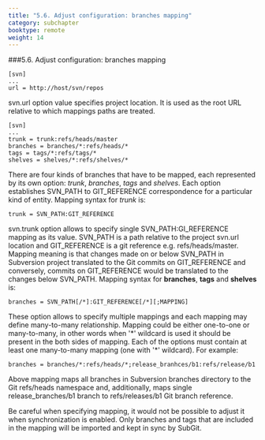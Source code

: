 ```yaml
---
title: "5.6. Adjust configuration: branches mapping"
category: subchapter
booktype: remote
weight: 14
---
```

###5.6. Adjust configuration: branches mapping

    [svn]
    ...
    url = http://host/svn/repos

svn.url option value specifies project location. It is used as the root URL relative to which mappings paths are treated.

    [svn]
    ...
    trunk = trunk:refs/heads/master
    branches = branches/*:refs/heads/*
    tags = tags/*:refs/tags/*
    shelves = shelves/*:refs/shelves/*

There are four kinds of branches that have to be mapped, each represented by its own option: *trunk*, *branches*, *tags* and *shelves*. Each option establishes SVN\_PATH to GIT\_REFERENCE correspondence for a particular kind of entity. Mapping syntax for *trunk* is:

    trunk = SVN_PATH:GIT_REFERENCE

svn.trunk option allows to specify single SVN\_PATH:GI\_REFERENCE mapping as its value. SVN\_PATH is a path relative to the project svn.url location and GIT\_REFERENCE is a git reference e.g. refs/heads/master. Mapping meaning is that changes made on or below SVN\_PATH in Subversion project translated to the Git commits on GIT\_REFERENCE and conversely, commits on GIT\_REFERENCE would be translated to the changes below SVN\_PATH. Mapping syntax for **branches**, **tags** and **shelves** is:

    branches = SVN_PATH[/*]:GIT_REFERENCE[/*][;MAPPING]

These option allows to specify multiple mappings and each mapping may define many-to-many relationship. Mapping could be either one-to-one or many-to-many, in other words when '\*' wildcard is used it should be present in the both sides of mapping. Each of the options must contain at least one many-to-many mapping (one with '\*' wildcard). For example:

    branches = branches/*:refs/heads/*;release_branhces/b1:refs/release/b1

Above mapping maps all branches in Subversion branches directory to the Git refs/heads namespace and, additionally, maps single release\_branches/b1 branch to refs/releases/b1 Git branch reference.

Be careful when specifying mapping, it would not be possible to adjust it when synchronization is enabled. Only branches and tags that are included in the mapping will be imported and kept in sync by SubGit.